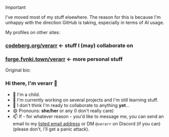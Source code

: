 > [!IMPORTANT]
> I've moved most of my stuff elsewhere. The reason for this is because I'm unhappy with the direction GitHub is taking, especially in terms of AI usage.
>
> My profiles on other sites:
> ### [codeberg.org/verarr](https://codeberg.org/verarr) <- stuff I (may) collaborate on
> ### [forge.fvnki.town/verarr](https://forge.fvnki.town/verarr) <- more personal stuff


Original bio:

### Hi there, I'm verarr 👋 ###

- 🧒 I'm a child.
- 🔭 I'm currently working on several projects and I'm still learning stuff.
- 👯 I don't think I'm ready to collaborate to anything **yet**... 
- 😄 Pronouns: **she/her** or any (I don't really care)
- 📫 If - for whatever reason - you'd like to message me, you can send an email to my [listed email address](mailto:verarr@fvnki.town) or DM `@verarr` on Discord (if you can) (please don't, i'll get a panic attack).
<!-- I thought I'd drop the 'é'
- 💬 My username could look like a real name to some people, but it's actually all made up. You can ignore the accented *e* and call me *Verarr* if you can't type *é* easily.
-->

<!--
**Verarr/Verarr** is a ✨ _special_ ✨ repository because its `README.md` (this file) appears on your GitHub profile.

Here are some ideas to get you started:

- 🔭 I’m currently working on ...
- 🌱 I’m currently learning ...
- 👯 I’m looking to collaborate on ...
- 🤔 I’m looking for help with ...
- 💬 Ask me about ...
- 📫 How to reach me: ...
- 😄 Pronouns: ...
- ⚡ Fun fact: ...
-->
